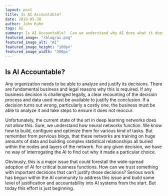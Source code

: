 ```yaml
---
layout: post
title: Is AI Accountable?
date: 2019-05-30
author: John Kuhn
tags: AI
summary: Is AI Accountable?  Can we understand why AI does what it does?
featured_image: "/blog/ai.png"
featured_image_alt: "AI"
featured_image_height: "100px"
featured_image_width: "200px"
---
```

##  Is AI Accountable?

Any organization needs to be able to analyze and justify its decisions.  There are fundamental business and legal reasons why this is required.   If any business decision is challenged legally, a clear recounting of the decision process and data used must be available to justify the conclusion.  If a decision turns out wrong, particularly a costly one, the business must be able to analyze it and take steps to ensure it does not reoccur.

Unfortunately, the current state of the art in deep learning networks does not allow this.  Sure, we understand how neural networks function.  We know how to build, configure and optimize them for various kind of tasks.   But remember from pervious blogs, that these networks are training on huge amounts of data and building complex statistical relationships all buried within the nodes and layers of the network.  For any given decision, we have no way of interrogating the AI to find out why it made a particular choice.  

Obviously, this is a major issue that could forestall the wide-spread adoption of AI for critical business functions.  How can we trust something with important decisions that can’t justify those decisions?  Serious work has begun within the AI community to address this issue and build some level of justification and accountability into AI systems from the start.  But today this effort is just beginning.  
